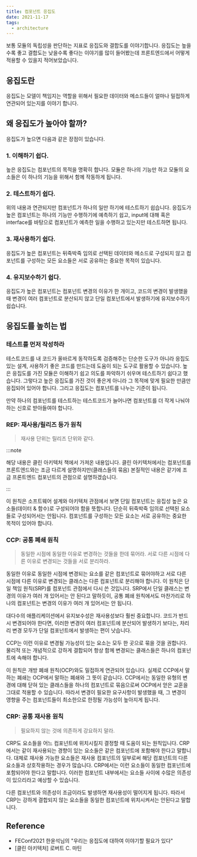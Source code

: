 ```yaml
---
title: 컴포넌트 응집도
date: 2021-11-17
tags:
  - architecture
---
```


보통 모듈의 독립성을 판단하는 지표로 응집도와 결합도를 이야기합니다. 응집도는 높을수록 좋고 결합도는 낮을수록 좋다는 이야기를 많이 들어봤는데 프론트엔드에서 어떻게 적용할 수 있을지 적어보았습니다.

<!--truncate-->

## 응집도란

응집도는 모델이 책임지는 역할을 위해서 필요한 데이터와 메소드들이 얼마나 밀접하게 연관되어 있는지를 이야기 합니다.

## 왜 응집도가 높아야 할까?

응집도가 높으면 다음과 같은 장점이 있습니다.

### 1. 이해하기 쉽다.

높은 응집도는 컴포넌트의 목적을 명확히 합니다. 모듈은 하나의 기능만 하고 모듈의 요소들은 이 하나의 기능을 위해서 함께 작동하게 됩니다.

### 2. 테스트하기 쉽다.

위의 내용과 연관되지만 컴포넌트가 하나의 일만 하기에 테스트하기 쉽습니다. 응집도가 높은 컴포넌트는 하나의 기능만 수행하기에 예측하기 쉽고, input에 대해 혹은 interface를 바탕으로 컴포넌트가 예측한 일을 수행하고 있는지만 테스트하면 됩니다.

### 3. 재사용하기 쉽다.

응집도가 높은 컴포넌트는 뒤죽박죽 임의로 선택된 데이터와 메소드로 구성되지 않고 컴포넌트를 구성하는 모든 요소들은 서로 공유하는 중요한 목적이 있습니다.

### 4. 유지보수하기 쉽다.

응집도가 높은 컴포넌트는 컴포넌트 변경의 이유가 한 개이고, 코드의 변경이 발생했을 때 변경이 여러 컴포넌트로 분산되지 않고 단일 컴포넌트에서 발생하기에 유지보수하기 쉽습니다.

## 응집도를 높히는 법

### 테스트를 먼저 작성하라

테스트코드를 내 코드가 올바르게 동작하도록 검증해주는 단순한 도구가 아니라 응집도 있는 설계, 사용하기 좋은 코드를 만드는데 도움이 되는 도구로 활용할 수 있습니다. 높은 응집도를 가진 모듈은 이해하기 쉽고 의도를 파악하기 쉬우며 테스트하기 쉽다고 했습니다. 그렇다고 높은 응집도를 가진 것이 좋은게 아니라 그 목적에 맞게 필요한 만큼만 응집되어 있어야 합니다. 그리고 응집도는 컴포넌트를 나누는 기준이 됩니다.

만약 하나의 컴포넌트를 테스트하는 테스트코드가 늘어나면 컴포넌트를 더 작게 나눠야하는 신호로 받아들여야 합니다.

### REP: 재사용/릴리즈 등가 원칙

> 재사용 단위는 릴리즈 단위와 같다.

:::note

해당 내용은 클린 아키텍처 책에서 가져온 내용입니다. 클린 아키텍처에서는 컴포넌트를 프론트엔드와는 조금 다르게 설명하지만(클래스들의 묶음) 본질적인 내용은 같기에 조금 프론트엔드 컴포넌트의 관점으로 설명하겠습니다.

:::

이 원칙은 소프트웨어 설계와 아키텍처 관점에서 보면 단일 컴포넌트는 응집성 높은 요소들(데이터 & 함수)로 구성되어야 함을 뜻합니다. 단순히 뒤죽박죽 임의로 선택된 요소들로 구성되어서는 안됩니다. 컴포넌트를 구성하는 모든 요소는 서로 공유하는 중요한 목적이 있어야 합니다.

### CCP: 공통 폐쇄 원칙

> 동일한 시점에 동일한 이유로 변경하는 것들을 한데 묶어라. 서로 다른 시점에 다른 이유로 변경되는 것들을 서로 분리하라.

동일한 이유로 동일한 시점에 변경되는 요소를 같은 컴포넌트로 묶어야하고 서로 다른 시점에 다른 이유로 변경되는 클래스는 다른 컴포넌트로 분리해야 합니다. 이 원칙은 단일 책임 원칙(SRP)를 컴포넌트 관점에서 다시 쓴 것입니다. SRP에서 단일 클래스는 변경의 이유가 여러 개 있어서는 안 된다고 말하듯이, 공통 폐쇄 원칙에서도 마찬가리로 하나의 컴포넌트는 변경의 이유가 여러 개 있어서는 안 됩니다.

대다수의 애플리케이션에서 유지보수성은 재사용성보다 훨씬 중요합니다. 코드가 반드시 변경되어야 한다면, 이러한 변경이 여러 컴포넌트에 분산되어 발생하기 보다는, 차리리 변경 모두가 단일 컴포넌트에서 발생하는 편이 낫습니다.

CCP는 이런 이유로 변경될 가능성이 있는 요소는 모두 한 곳으로 묶을 것을 권합니다. 물리적 또는 개념적으로 강하게 결합되어 항상 함께 변경되는 클래스들은 하나의 컴포넌트에 속해야 합니다.

이 원칙은 개방 폐쇄 원칙(OCP)와도 밀접하게 연관되어 있습니다. 실제로 CCP에서 말하는 폐쇄는 OCP에서 말하는 폐쇄와 그 뜻이 같습니다.
CCP에서는 동일한 유형의 변경에 대해 닫혀 있는 클래스들을 하나의 컴포넌트로 묶음으로써 OCP에서 얻은 교훈을 그대로 적용할 수 있습니다. 따라서 변경이 필요한 요구사항이 발생했을 때, 그 변경이 영향을 주는 컴포넌트들이 최소한으로 한정될 가능성이 높아지게 됩니다.

### CRP: 공통 재사용 원칙

> 필요하지 않는 것에 의존하게 강요하지 말라.

CRP도 요소들을 어느 컴포넌트에 위치시킬지 결정할 때 도움이 되는 원칙입니다. CRP에서는 같이 재사용되는 경향이 있는 요소들은 같은 컴포넌트에 포함해야 한다고 말합니다. 대체로 재사용 가능한 요소들은 재사용 컴포넌트의 일부로써 해당 컴포넌트의 다른 요소들과 상호작용하는 경우가 많습니다. CRP에서는 이런 요소들이 동일한 컴포넌트에 포함되어야 한다고 말합니다. 이러한 컴포넌트 내부에서는 요소들 사이에 수많은 의존성이 있으리라고 예상할 수 있습니다.

다른 컴포넌트와 의존성이 조금이라도 발생하면 재사용성이 떨어지게 됩니다. 따라서 CRP는 강하게 결합되지 않는 요소들을 동일한 컴포넌트에 위치시켜서는 안된다고 말합니다.

## Reference

- FEConf2021 한윤석님의 "우리는 응집도에 대하여 이야기할 필요가 있다"
- [클린 아키텍처] 로버트 C. 마틴
